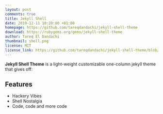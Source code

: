 ```yaml
---
layout: post
comments: true
title: Jekyll Shell
date: 2019-12-11 10:20:00 +01:00
homepage: https://github.com/tareqdandachi/jekyll-shell-theme
download: https://rubygems.org/gems/jekyll-shell-theme
author: Tareq El Dandachi
thumbnail: shell.png
license: MIT
license_link: https://github.com/tareqdandachi/jekyll-shell-theme/blob/master/LICENSE
---
```


**Jekyll Shell Theme** is a light-weight customizable one-column jekyll theme that gives off:

## Features

* Hackery Vibes
* Shell Nostalgia
* Code, code and more code
